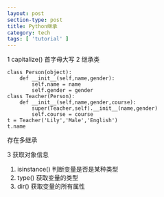 ```yaml
---
layout: post
section-type: post
title: Python继承
category: tech
tags: [ 'tutorial' ]
---
```


1 capitalize() 首字母大写
2 继承类
```
class Person(object):
	def __init__(self,name,gender):
		self.name = name
		self.gender = gender
class Teacher(Person):
	def __init__(self,name,gender,course):
		super(Teacher,self).__init__(name,gender)
		self.course = course
t = Teacher('Lily','Male','English')
t.name
```
存在多继承

3 获取对象信息

1) isinstance() 判断变量是否是某种类型
2) type()  获取变量的类型
3) dir() 获取变量的所有属性

